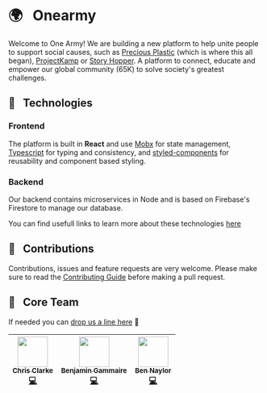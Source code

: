 # 🌍 &nbsp; Onearmy

Welcome to One Army! We are building a new platform to help unite people to support social causes, such as [Precious Plastic](https://preciousplastic.com) (which is where this all began), [ProjectKamp](https://projectkamp.com/) or [Story Hopper](https://story-hopper.com/). A platform to connect, educate and empower our global community (65K) to solve society's greatest challenges.

## 🤖 &nbsp; Technologies

### Frontend

The platform is built in **React** and use [Mobx](https://mobx.js.org/index.html) for state management, [Typescript](https://www.typescriptlang.org/docs/handbook/basic-types.html) for typing and consistency, and [styled-components](https://www.styled-components.com/) for reusability and component based styling.

### Backend

Our backend contains microservices in Node and is based on Firebase's Firestore to manage our database.

You can find usefull links to learn more about these technologies [here](/CONTRIBUTING.md#ressources)

## 🤝 &nbsp; Contributions

Contributions, issues and feature requests are very welcome.
Please make sure to read the [Contributing Guide](/CONTRIBUTING.md) before making a pull request.

## 🌟 &nbsp; Core Team

If needed you can [drop us a line here](mailto:hello@preciousplastic.com?subject=contact%20from%20github) 👋

<!-- ALL-CONTRIBUTORS-LIST:START - Do not remove or modify this section -->
<!-- prettier-ignore -->
| [<img src="https://avatars0.githubusercontent.com/u/10515065?s=60&v=4" width="60px;"/><br /><sub><b>Chris Clarke</b></sub>](https://github.com/chrismclarke)<br />[💻](https://github.com/OneArmyWorld/onearmy/commits?author=chrismclarke "Code") | [<img src="https://avatars2.githubusercontent.com/u/4993215?s=60&v=4" width="60px;"/><br /><sub><b>Benjamin Gammaire</b></sub>](https://github.com/bengamma)<br />[💻](https://github.com/OneArmyWorld/onearmy/commits?author=BenGamma "Code") | [<img src="https://avatars0.githubusercontent.com/u/4350925?s=60&v=4" width="60px;"/><br /><sub><b>Ben Naylor</b></sub>](https://github.com/nzchicken)<br />[💻](https://github.com/OneArmyWorld/onearmy/commits?author=nzchicken "Code") |
| :---: | :---: | :---: |

<!-- ALL-CONTRIBUTORS-LIST:END -->

